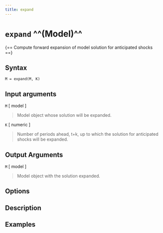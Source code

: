 ```yaml
---
title: expand
---
```


# `expand` ^^(Model)^^

{== Compute forward expansion of model solution for anticipated shocks ==}


## Syntax 

    M = expand(M, K)


## Input arguments 

  `M` [ model ]
>
> Model object whose solution will be expanded.
>

  `K` [ numeric ]
>
> Number of periods ahead, t+k, up to which the
> solution for anticipated shocks will be expanded.
>

 ## Output Arguments

  `M` [ model ] 
>
> Model object with the solution expanded.
>

## Options 



## Description 



## Examples
